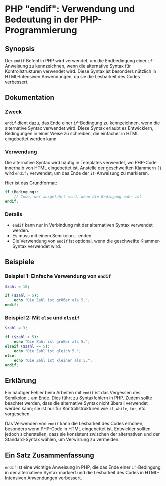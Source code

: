 <!--
Meta Description: # PHP "endif": Verwendung und Bedeutung in der PHP-Programmierung ## Synopsis Der `endif` Befehl in PHP wird verwendet, um die Endbedingung einer `if`...
Meta Keywords: die, endif, ist, php, syntax
-->

# PHP "endif": Verwendung und Bedeutung in der PHP-Programmierung

## Synopsis
Der `endif` Befehl in PHP wird verwendet, um die Endbedingung einer `if`-Anweisung zu kennzeichnen, wenn die alternative Syntax für Kontrollstrukturen verwendet wird. Diese Syntax ist besonders nützlich in HTML-Intensiven Anwendungen, da sie die Lesbarkeit des Codes verbessert.

## Dokumentation
### Zweck
`endif` dient dazu, das Ende einer `if`-Bedingung zu kennzeichnen, wenn die alternative Syntax verwendet wird. Diese Syntax erlaubt es Entwicklern, Bedingungen in einer Weise zu schreiben, die einfacher in HTML eingebettet werden kann.

### Verwendung
Die alternative Syntax wird häufig in Templates verwendet, wo PHP-Code innerhalb von HTML eingebettet ist. Anstelle der geschweiften Klammern `{}` wird `endif;` verwendet, um das Ende der `if`-Anweisung zu markieren. 

Hier ist das Grundformat:

```php
if (Bedingung):
    // Code, der ausgeführt wird, wenn die Bedingung wahr ist
endif;
```

### Details
- `endif` kann nur in Verbindung mit der alternativen Syntax verwendet werden.
- Es muss mit einem Semikolon `;` enden.
- Die Verwendung von `endif` ist optional, wenn die geschweifte Klammer-Syntax verwendet wird.

## Beispiele
### Beispiel 1: Einfache Verwendung von `endif`
```php
$zahl = 10;

if ($zahl > 5):
    echo "Die Zahl ist größer als 5.";
endif;
```

### Beispiel 2: Mit `else` und `elseif`
```php
$zahl = 3;

if ($zahl > 5):
    echo "Die Zahl ist größer als 5.";
elseif ($zahl == 5):
    echo "Die Zahl ist gleich 5.";
else:
    echo "Die Zahl ist kleiner als 5.";
endif;
```

## Erklärung
Ein häufiger Fehler beim Arbeiten mit `endif` ist das Vergessen des Semikolon `;` am Ende. Dies führt zu Syntaxfehlern in PHP. Zudem sollte beachtet werden, dass die alternative Syntax nicht überall verwendet werden kann; sie ist nur für Kontrollstrukturen wie `if`, `while`, `for`, etc. vorgesehen.

Das Verwenden von `endif` kann die Lesbarkeit des Codes erhöhen, besonders wenn PHP-Code in HTML eingebettet ist. Entwickler sollten jedoch sicherstellen, dass sie konsistent zwischen der alternativen und der Standard-Syntax wählen, um Verwirrung zu vermeiden.

## Ein Satz Zusammenfassung
`endif` ist eine wichtige Anweisung in PHP, die das Ende einer `if`-Bedingung in der alternativen Syntax markiert und die Lesbarkeit des Codes in HTML-Intensiven Anwendungen verbessert.